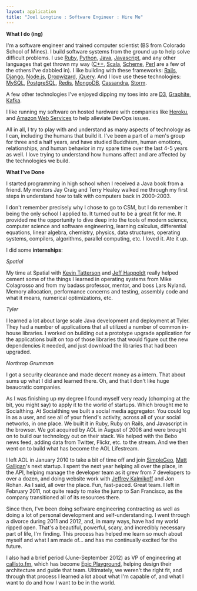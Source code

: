```yaml
---
layout: application
title: "Joel Longtine : Software Engineer : Hire Me"
---
```


**What I do (ing)**

I'm a software engineer and trained computer scientist (BS from Colorado School of Mines). I build software systems from the ground up to help solve difficult problems. I use [Ruby](http://www.ruby-lang.org/en/), [Python](http://www.python.org/), [Java](http://www.java.com/en/), [Javascript](http://en.wikipedia.org/wiki/JavaScript), and any other languages that get thrown my way ([C++](http://en.wikipedia.org/wiki/C%2B%2B), [Scala](http://www.scala-lang.org/), [Scheme](http://en.wikipedia.org/wiki/Scheme_(programming_language)), [Perl](http://www.perl.org/) are a few of the others I've dabbled in). I like building with these frameworks: [Rails](http://rubyonrails.org/), [Django](https://www.djangoproject.com/), [Node.js](http://nodejs.org/), [Dropwizard](http://dropwizard.codahale.com/), [jQuery](http://jquery.com/). And I love use these technologies: [MySQL](http://www.mysql.com/), [PostgreSQL](http://www.postgresql.org/), [Redis](http://redis.io/), [MongoDB](http://www.mongodb.org/), [Cassandra](http://cassandra.apache.org/), [Storm](http://storm-project.net/). 

A few other technologies I've enjoyed dipping my toes into are [D3](http://d3js.org/), [Graphite](http://graphite.wikidot.com/), [Kafka](http://kafka.apache.org/). 

I like running my software on hosted hardware with companies like [Heroku](http://www.heroku.com/), and [Amazon Web Services](http://aws.amazon.com/) to help alleviate DevOps issues. 

All in all, I try to play with and understand as many aspects of technology as I can, including the humans that build it. I've been a part of a men's group for three and a half years, and have studied Buddhism, human emotions, relationships, and human behavior in my spare time over the last 4-5 years as well. I love trying to understand how humans affect and are affected by the technologies we build. 


**What I've Done**

I started programming in high school when I received a Java book from a friend. My mentors Jay Craig and Terry Healey walked me through my first steps in understand how to talk with computers back in 2000-2003. 

I don't remember precisely why I chose to go to CSM, but I do remember it being the only school I applied to. It turned out to be a great fit for me. It provided me the opportunity to dive deep into the tools of modern science, computer science and software engineering, learning calculus, differential equations, linear algebra, chemistry, physics, data structures, operating systems, compilers, algorithms, parallel computing, etc. I loved it. Ate it up. 

I did some **internships**: 

*Spatial*

My time at Spatial with [Kevin Tatterson](www.linkedin.com/pub/kevin-tatterson/5/555/946/) and [Jeff Happoldt](www.linkedin.com/pub/jeff-happoldt/11/9a2/1a4) really helped cement some of the things I learned in operating systems from Mike Colagrosso and from my badass professor, mentor, and boss Lars Nyland. Memory allocation, performance concerns and testing, assembly code and what it means, numerical optimizations, etc. 

*Tyler*

I learned a lot about large scale Java development and deployment at Tyler. They had a number of applications that all utilized a number of common in-house libraries. I worked on building out a prototype upgrade application for the applications built on top of those libraries that would figure out the new dependencies it needed, and just download the libraries that had been upgraded. 

*Northrop Grumman*

I got a security clearance and made decent money as a intern. That about sums up what I did and learned there. Oh, and that I don't like huge beaucratic companies. 

As I was finishing up my degree I found myself very ready (chomping at the bit, you might say) to apply it to the world of startups. Which brought me to Socialthing. At Socialthing we built a social media aggregator. You could log in as a user, and see all of your friend's activity, across all of your social networks, in one place. We built it in Ruby, Ruby on Rails, and Javascript in the browser. We got acquired by AOL in August of 2008 and were brought on to build our technology out on their stack. We helped with the Bebo news feed, adding data from Twitter, Flickr, etc. to the stream. And we then went on to build what has become the AOL Lifestream.

I left AOL in January 2010 to take a bit of time off and join [SimpleGeo](http://www.crunchbase.com/company/simplegeo), [Matt Galligan](http://mgalligan.com/)'s next startup. I spent the next year helping all over the place, in the API, helping manage the developer team as it grew from 7 developers to over a dozen, and doing website work with [Jeffrey Kalmikoff](http://www.callmejeffrey.com) and Jon Rohan. As I said, all over the place. Fun, fast-paced. Great team. I left in February 2011, not quite ready to make the jump to San Francisco, as the company transitioned all of its resources there. 

Since then, I've been doing software engineering contracting as well as doing a lot of personal development and self-understanding. I went through a divorce during 2011 and 2012, and, in many ways, have had my world ripped open. That's a beautiful, powerful, scary, and incredibly necessary part of life, I'm finding. This process has helped me learn so much about myself and what I am made of... and has me continually excited for the future.

I also had a brief period (June-September 2012) as VP of engineering at [callisto.fm](http://callisto.fm), which has become [Epic Playground](http://www.epicplayground.com/), helping design their architecture and guide that team. Ultimately, we weren't the right fit, and through that process I learned a lot about what I'm capable of, and what I want to do and how I want to be in the world. 
